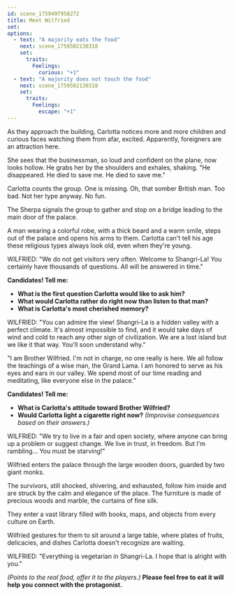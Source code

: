 ```yaml
---
id: scene_1759497950272
title: Meet Wilfried
set:
options:
  - text: "A majority eats the food"
    next: scene_1759502130318
    set:
      traits:
        Feelings:
          curious: "+1"
  - text: "A majority does not touch the food"
    next: scene_1759502130318
    set:
      traits:
        Feelings:
          escape: "+1"
---
```


As they approach the building, Carlotta notices more and more children and curious faces watching them from afar, excited. Apparently, foreigners are an attraction here.

She sees that the businessman, so loud and confident on the plane, now looks hollow. He grabs her by the shoulders and exhales, shaking.
"He disappeared. He died to save me. He died to save me."

Carlotta counts the group. One is missing.
Oh, that somber British man. Too bad. Not her type anyway. No fun.

The Sherpa signals the group to gather and stop on a bridge leading to the main door of the palace.

A man wearing a colorful robe, with a thick beard and a warm smile, steps out of the palace and opens his arms to them. Carlotta can't tell his age these religious types always look old, even when they're young.

WILFRIED: "We do not get visitors very often. Welcome to Shangri-La! You certainly have thousands of questions. All will be answered in time."

**Candidates! Tell me:**
- **What is the first question Carlotta would like to ask him?**
- **What would Carlotta rather do right now than listen to that man?**
- **What is Carlotta's most cherished memory?**

WILFRIED: "You can admire the view! Shangri-La is a hidden valley with a perfect climate. It's almost impossible to find, and it would take days of wind and cold to reach any other sign of civilization. We are a lost island but we like it that way. You'll soon understand why."

"I am Brother Wilfried. I'm not in charge, no one really is here. We all follow the teachings of a wise man, the Grand Lama. I am honored to serve as his eyes and ears in our valley. We spend most of our time reading and meditating, like everyone else in the palace."

**Candidates! Tell me:**
- **What is Carlotta's attitude toward Brother Wilfried?**
- **Would Carlotta light a cigarette right now?**
*(Improvise consequences based on their answers.)*

WILFRIED: "We try to live in a fair and open society, where anyone can bring up a problem or suggest change. We live in trust, in freedom. But I'm rambling... You must be starving!"

Wilfried enters the palace through the large wooden doors, guarded by two giant monks.

The survivors, still shocked, shivering, and exhausted, follow him inside and are struck by the calm and elegance of the place. The furniture is made of precious woods and marble, the curtains of fine silk.

They enter a vast library filled with books, maps, and objects from every culture on Earth.

Wilfried gestures for them to sit around a large table, where plates of fruits, delicacies, and dishes Carlotta doesn't recognize are waiting.

WILFRIED: "Everything is vegetarian in Shangri-La. I hope that is alright with you."

*(Points to the real food, offer it to the players.)*
**Please feel free to eat it will help you connect with the protagonist.**